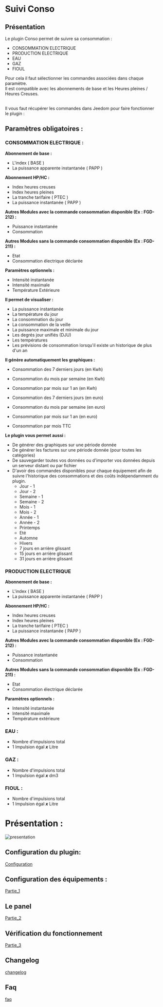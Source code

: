# Suivi Conso

## Présentation

Le plugin Conso permet de suivre sa consommation : 
 - CONSOMMATION ELECTRIQUE 
 - PRODUCTION ELECTRIQUE
 - EAU
 - GAZ
 - FIOUL

Pour cela il faut sélectionner les commandes associées dans chaque paramètre. <br>
Il est compatible avec les abonnements de base et les Heures pleines / Heures Creuses. <br><br>

Il vous faut récupérer les commandes dans Jeedom pour faire fonctionner le plugin :<br>

## Paramètres obligatoires : 

### CONSOMMATION ELECTRIQUE :

**Abonnement de base :** 
 - L'index ( BASE )
 - La puissance apparente instantanée ( PAPP )

**Abonnement HP/HC :** 
 - Index heures creuses
 - Index heures pleines
 - La tranche tarifaire ( PTEC )
 - La puissance instantanée ( PAPP )

**Autres Modules avec la commande consommation disponible  (Ex : FGD-212) :** <br>

 - Puissance instantanée
 - Consommation

**Autres Modules sans la commande consommation disponible (Ex : FGD-211) :** <br>

 - Etat
 - Consommation électrique déclarée

**Paramètres optionnels :** 

 - Intensité instantanée 
 - Intensité maximale
 - Température Extérieure

**Il permet de visualiser :**

 - La puissance instantanée 
 - La température du jour
 - La consommation du jour 
 - La consommation de la veille 
 - La puissance maximale et minimale du jour 
 - Les degrés jour unifiés (DJU) 
 - Les températures 
 - Les prévisions de consommation lorsqu'il existe un historique de plus d'un an 

**Il génère automatiquement les graphiques :** 

 - Consommation des 7 derniers jours (en Kwh) 
 - Consommation du mois par semaine (en Kwh) 
 - Consommation par mois sur 1 an (en Kwh) 

 - Consommation des 7 derniers jours (en euro) 
 - Consommation du mois par semaine (en euro) 
 - Consommation par mois sur 1 an (en euro) 
 - Consommation par mois TTC

**Le plugin vous permet aussi  :**

 - De générer des graphiques sur une période donnée 
 - De générer les factures sur une période donnée (pour toutes les catégories) 
 - De sauvegarder toutes vos données ou d'importer vos données depuis un serveur distant ou par fichier
 - D'avoir des commandes disponibles pour chaque équipement afin de suivre l'historique des consommations et des coûts indépendamment du plugin.
	- Jour - 1
	- Jour - 2
	- Semaine - 1
	- Semaine - 2
	- Mois - 1
	- Mois - 2
	- Année - 1
	- Année - 2
	- Printemps
	- Eté
	- Automne
	- Hivers
	- 7 jours en arrière glissant
	- 15 jours en arrière glissant
	- 31 jours en arrière glissant

### PRODUCTION ELECTRIQUE

**Abonnement de base :** 
 - L'index ( BASE )
 - La puissance apparente instantanée ( PAPP )

**Abonnement HP/HC :** 
 - Index heures creuses
 - Index heures pleines
 - La tranche tarifaire ( PTEC )
 - La puissance instantanée ( PAPP )

**Autres Modules avec la commande consommation disponible  (Ex : FGD-212) :** <br>

 - Puissance instantanée
 - Consommation

**Autres Modules sans la commande consommation disponible (Ex : FGD-211) :** <br>

 - Etat
 - Consommation électrique déclarée

**Paramètres optionnels :** 

 - Intensité instantanée 
 - Intensité maximale 
 - Température extérieure

### EAU :

 - Nombre d'impulsions total
 - 1 Impulsion égal _**x**_ Litre

### GAZ :

 - Nombre d'impulsions total
 - 1 Impulsion égal _**x**_ dm3

### FIOUL :

 - Nombre d'impulsions total
 - 1 Impulsion égal _**x**_ Litre


# Présentation : 
![presentation](../images/presentation.jpg)

## Configuration du plugin: 
[Configuration](configuration.md)



## Configuration des équipements : 
[Partie_1](partie_1.md)



## Le panel
[Partie_2](partie_2.md)



## Vérification du fonctionnement
[Partie_3](partie_3.md)


## Changelog
[changelog](changelog.md)


## Faq
[faq](faq.md)
